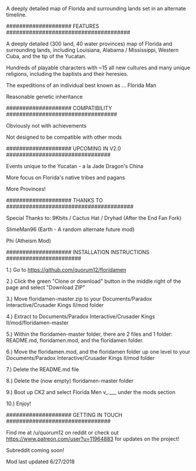 A deeply detailed map of Florida and surrounding lands set in an alternate timeline.

#################### FEATURES ######################################

A deeply detailed (300 land, 40 water provinces) map of Florida and surrounding lands, including Louisiana, Alabama / Mississippi, Western Cuba, and the tip of the Yucatan.

Hundreds of playable characters with ~15 all new cultures and many unique religions, including the baptists and their heresies.

The expeditions of an individual best known as ... Florida Man

Reasonable genetic inheritance

#################### COMPATIBILITY ##################################

Obviously not with achievements

Not designed to be compatible with other mods

#################### UPCOMING IN V2.0 ################################

Events unique to the Yucatan - a la Jade Dragon's China

More focus on Florida's native tribes and pagans

More Provinces!

#################### THANKS TO #######################################

Special Thanks to: 9Kbits / Cactus Hat / Dryhad (After the End Fan Fork)

SlimeMan96 (Earth - A random alternate future mod)

Phi (Atheism Mod)

#################### INSTALLATION INSTRUCTIONS #######################

1.)		Go to https://github.com/quorum12/floridamen

2.)		Click the green "Clone or download" button in the middle right of the page and select "Download ZIP"

3.)		Move floridamen-master.zip to your Documents/Paradox Interactive/Crusader Kings II/mod folder

4.)		Extract to Documents/Paradox Interactive/Crusader Kings II/mod/floridamen-master

5.)		Within the floridamen-master folder, there are 2 files and 1 folder:  README.md, floridamen.mod, and the floridamen folder.

6.)		Move the floridamen.mod, and the floridamen folder up one level to your  Documents/Paradox Interactive/Crusader Kings II/mod folder

7.)		Delete the README.md file

8.)		Delete the (now empty) floridamen-master folder

9.)		Boot up CK2 and select Florida Men v_.___ under the mods section

10.)	Enjoy!

#################### GETTING IN TOUCH ################################

Find me at /u/quorum12 on reddit or check out https://www.patreon.com/user?u=11964883 for updates on the project!

Subreddit coming soon!

Mod last updated 6/27/2018
